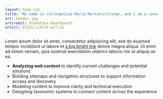```yaml
---
layout: home.njk
title: "My name is <strong>Lisa Maria Martin</strong>, and I am a consultant specializing in information architecture, content strategy, and user experience design."
art: header.jpg
artcredit: Stankface Deathpunch
arturl: https://hire.wil.to
---
```


Lorem ipsum dolor sit amet, consectetur adipisicing elit, sed do eiusmod
tempor incididunt ut labore et [a big bright link](#) dolore magna aliqua. Ut enim ad minim veniam,
quis nostrud exercitation ullamco laboris nisi ut aliquip ex ea.

* **Analyzing web content** to identify current challenges and potential solutions
* Building sitemaps and navigation structures to support information access and discovery
* Modeling content to improve clarity and technical execution
* Designing taxonomic systems to connect content across the experience